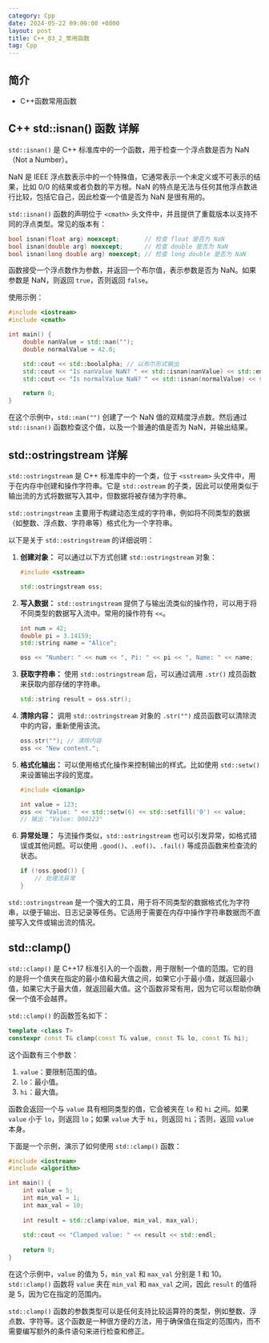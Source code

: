 ```yaml
---
category: Cpp
date: 2024-05-22 09:00:00 +0800
layout: post
title: C++_03_2_常用函数
tag: Cpp
---
```

## 简介

+ C++函数常用函数

## C++ std::isnan() 函数 详解

`std::isnan()` 是 C++ 标准库中的一个函数，用于检查一个浮点数是否为 NaN（Not a Number）。

NaN 是 IEEE 浮点数表示中的一个特殊值，它通常表示一个未定义或不可表示的结果，比如 0/0 的结果或者负数的平方根。NaN 的特点是无法与任何其他浮点数进行比较，包括它自己，因此检查一个值是否为 NaN 是很有用的。

`std::isnan()` 函数的声明位于 `<cmath>` 头文件中，并且提供了重载版本以支持不同的浮点类型。常见的版本有：

```cpp
bool isnan(float arg) noexcept;       // 检查 float 是否为 NaN
bool isnan(double arg) noexcept;      // 检查 double 是否为 NaN
bool isnan(long double arg) noexcept; // 检查 long double 是否为 NaN
```

函数接受一个浮点数作为参数，并返回一个布尔值，表示参数是否为 NaN。如果参数是 NaN，则返回 `true`，否则返回 `false`。

使用示例：

```cpp
#include <iostream>
#include <cmath>

int main() {
    double nanValue = std::nan("");
    double normalValue = 42.0;

    std::cout << std::boolalpha; // 以布尔形式输出
    std::cout << "Is nanValue NaN? " << std::isnan(nanValue) << std::endl;
    std::cout << "Is normalValue NaN? " << std::isnan(normalValue) << std::endl;

    return 0;
}
```

在这个示例中，`std::nan("")` 创建了一个 NaN 值的双精度浮点数。然后通过 `std::isnan()` 函数检查这个值，以及一个普通的值是否为 NaN，并输出结果。

## std::ostringstream 详解

`std::ostringstream` 是 C++ 标准库中的一个类，位于 `<sstream>` 头文件中，用于在内存中创建和操作字符串。它是 `std::ostream` 的子类，因此可以使用类似于输出流的方式将数据写入其中，但数据将被存储为字符串。

`std::ostringstream` 主要用于构建动态生成的字符串，例如将不同类型的数据（如整数、浮点数、字符串等）格式化为一个字符串。

以下是关于 `std::ostringstream` 的详细说明：

1. **创建对象：** 可以通过以下方式创建 `std::ostringstream` 对象：

   ```cpp
   #include <sstream>

   std::ostringstream oss;
   ```

2. **写入数据：** `std::ostringstream` 提供了与输出流类似的操作符，可以用于将不同类型的数据写入流中。常用的操作符有 `<<`。

   ```cpp
   int num = 42;
   double pi = 3.14159;
   std::string name = "Alice";

   oss << "Number: " << num << ", Pi: " << pi << ", Name: " << name;
   ```

3. **获取字符串：** 使用 `std::ostringstream` 后，可以通过调用 `.str()` 成员函数来获取内部存储的字符串。

   ```cpp
   std::string result = oss.str();
   ```

4. **清除内容：** 调用 `std::ostringstream` 对象的 `.str("")` 成员函数可以清除流中的内容，重新使用该流。

   ```cpp
   oss.str(""); // 清除内容
   oss << "New content.";
   ```

5. **格式化输出：** 可以使用格式化操作来控制输出的样式。比如使用 `std::setw()` 来设置输出字段的宽度。

   ```cpp
   #include <iomanip>

   int value = 123;
   oss << "Value: " << std::setw(6) << std::setfill('0') << value;
   // 输出："Value: 000123"
   ```

6. **异常处理：** 与流操作类似，`std::ostringstream` 也可以引发异常，如格式错误或其他问题。可以使用 `.good()`、`.eof()`、`.fail()` 等成员函数来检查流的状态。

   ```cpp
   if (!oss.good()) {
       // 处理流异常
   }
   ```

`std::ostringstream` 是一个强大的工具，用于将不同类型的数据格式化为字符串，以便于输出、日志记录等任务。它适用于需要在内存中操作字符串数据而不直接写入文件或输出流的情况。

## std::clamp()

`std::clamp()` 是 C++17 标准引入的一个函数，用于限制一个值的范围。它的目的是将一个值夹在指定的最小值和最大值之间，如果它小于最小值，就返回最小值，如果它大于最大值，就返回最大值。这个函数非常有用，因为它可以帮助你确保一个值不会越界。

`std::clamp()` 的函数签名如下：

```cpp
template <class T>
constexpr const T& clamp(const T& value, const T& lo, const T& hi);
```

这个函数有三个参数：

1. `value`：要限制范围的值。
2. `lo`：最小值。
3. `hi`：最大值。

函数会返回一个与 `value` 具有相同类型的值，它会被夹在 `lo` 和 `hi` 之间。如果 `value` 小于 `lo`，则返回 `lo`；如果 `value` 大于 `hi`，则返回 `hi`；否则，返回 `value` 本身。

下面是一个示例，演示了如何使用 `std::clamp()` 函数：

```cpp
#include <iostream>
#include <algorithm>

int main() {
    int value = 5;
    int min_val = 1;
    int max_val = 10;
    
    int result = std::clamp(value, min_val, max_val);
    
    std::cout << "Clamped value: " << result << std::endl;
    
    return 0;
}
```

在这个示例中，`value` 的值为 5，`min_val` 和 `max_val` 分别是 1 和 10。`std::clamp()` 函数将 `value` 夹在 `min_val` 和 `max_val` 之间，因此 `result` 的值将是 5，因为它在指定的范围内。

`std::clamp()` 函数的参数类型可以是任何支持比较运算符的类型，例如整数、浮点数、字符等。这个函数是一种很方便的方法，用于确保值在指定的范围内，而不需要编写额外的条件语句来进行检查和修正。
